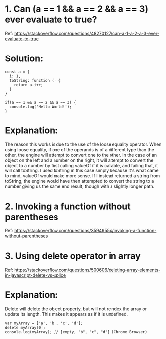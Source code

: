 # 1. Can (a == 1 && a == 2 && a == 3) ever evaluate to true?
Ref: https://stackoverflow.com/questions/48270127/can-a-1-a-2-a-3-ever-evaluate-to-true

# Solution:
```
const a = {
  i: 1,
  toString: function () {
    return a.i++;
  }
}

if(a == 1 && a == 2 && a == 3) {
  console.log('Hello World!');
}
```
# Explanation:
The reason this works is due to the use of the loose equality operator. When using loose equality, if one of the operands is of a different type than the other, the engine will attempt to convert one to the other. In the case of an object on the left and a number on the right, it will attempt to convert the object to a number by first calling valueOf if it is callable, and failing that, it will call toString. I used toString in this case simply because it's what came to mind, valueOf would make more sense. If I instead returned a string from toString, the engine would have then attempted to convert the string to a number giving us the same end result, though with a slightly longer path.


# 2. Invoking a function without parentheses
Ref: https://stackoverflow.com/questions/35949554/invoking-a-function-without-parentheses

# 3. Using delete operator in array
Ref: https://stackoverflow.com/questions/500606/deleting-array-elements-in-javascript-delete-vs-splice

# Explanation:
Delete will delete the object property, but will not reindex the array or update its length. This makes it appears as if it is undefined.
```
var myArray = ['a', 'b', 'c', 'd'];
delete myArray[0];
console.log(myArray); // [empty, "b", "c", "d"] (Chrome Browser)
```
